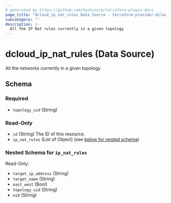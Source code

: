 ```yaml
---
# generated by https://github.com/hashicorp/terraform-plugin-docs
page_title: "dcloud_ip_nat_rules Data Source - terraform-provider-dcloud"
subcategory: ""
description: |-
  All the IP Nat rules currently in a given topology
---
```


# dcloud_ip_nat_rules (Data Source)

All the networks currently in a given topology



<!-- schema generated by tfplugindocs -->
## Schema

### Required

- `topology_uid` (String)

### Read-Only

- `id` (String) The ID of this resource.
- `ip_nat_rules` (List of Object) (see [below for nested schema](#nestedatt--ip_nat_rules))

<a id="nestedatt--ip_nat_rules"></a>
### Nested Schema for `ip_nat_rules`

Read-Only:

- `target_ip_address` (String)
- `target_name` (String)
- `east_west` (Bool)
- `topology_uid` (String)
- `uid` (String)


